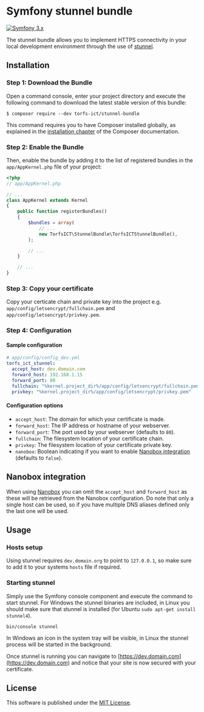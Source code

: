 Symfony stunnel bundle
======================

[![Symfony 3.x][1]][2]

The stunnel bundle allows you to implement HTTPS connectivity in your local development environment through the use
of [stunnel](https://www.stunnel.org).

Installation
------------

### Step 1: Download the Bundle

Open a command console, enter your project directory and execute the
following command to download the latest stable version of this bundle:

```console
$ composer require --dev torfs-ict/stunnel-bundle
```

This command requires you to have Composer installed globally, as explained
in the [installation chapter](https://getcomposer.org/doc/00-intro.md)
of the Composer documentation.

### Step 2: Enable the Bundle

Then, enable the bundle by adding it to the list of registered bundles
in the `app/AppKernel.php` file of your project:

```php
<?php
// app/AppKernel.php

// ...
class AppKernel extends Kernel
{
    public function registerBundles()
    {
        $bundles = array(
            // ...
            new TorfsICT\StunnelBundle\TorfsICTStunnelBundle(),
        );

        // ...
    }

    // ...
}
```

### Step 3: Copy your certificate

Copy your certicate chain and private key into the project e.g. `app/config/letsencrypt/fullchain.pem` and
`app/config/letsencrypt/privkey.pem`.

### Step 4: Configuration

#### Sample configuration

```yaml
# app/config/config_dev.yml
torfs_ict_stunnel:
  accept_host: dev.domain.com
  forward_host: 192.168.1.15
  forward_port: 80
  fullchain: "%kernel.project_dir%/app/config/letsencrypt/fullchain.pem"
  privkey: "%kernel.project_dir%/app/config/letsencrypt/privkey.pem"
```

#### Configuration options

- `accept_host`: The domain for which your certificate is made.
- `forward_host`: The IP address or hostname of your webserver.
- `forward_port`: The port used by your webserver (defaults to `80`).
- `fullchain`: The filesystem location of your certificate chain.
- `privkey`: The filesystem location of your certificate private key.
- `nanobox`: Boolean indicating if you want to enable [Nanobox integration](#nanobox-integration) (defaults to `false`).

Nanobox integration
-------------------

When using [Nanobox](https://nanobox.io) you can omit the `accept_host` and `forward_host` as these will be retrieved
from the Nanobox configuration. Do note that only a single host can be used, so if you have multiple DNS aliases 
defined only the last one will be used.

Usage
-----

### Hosts setup

Using stunnel requires `dev.domain.org` to point to `127.0.0.1`, so make sure to add it to your systems `hosts` file if
required.

### Starting stunnel

Simply use the Symfony console component and execute the command to start stunnel. For Windows the stunnel binaries
are included, in Linux you should make sure that stunnel is installed (for Ubuntu `sudo apt-get install stunnel4`).

```console
bin/console stunnel
``` 

In Windows an icon in the system tray will be visible, in Linux the stunnel process will be started in the background.

Once stunnel is running you can navigate to [https://dev.domain.com](https://dev.domain.com) and notice that your site
is now secured with your certificate.

License
-------

This software is published under the [MIT License](LICENSE.md).

 [1]: https://img.shields.io/badge/symfony-3.x-green.svg 
 [2]: https://symfony.com/